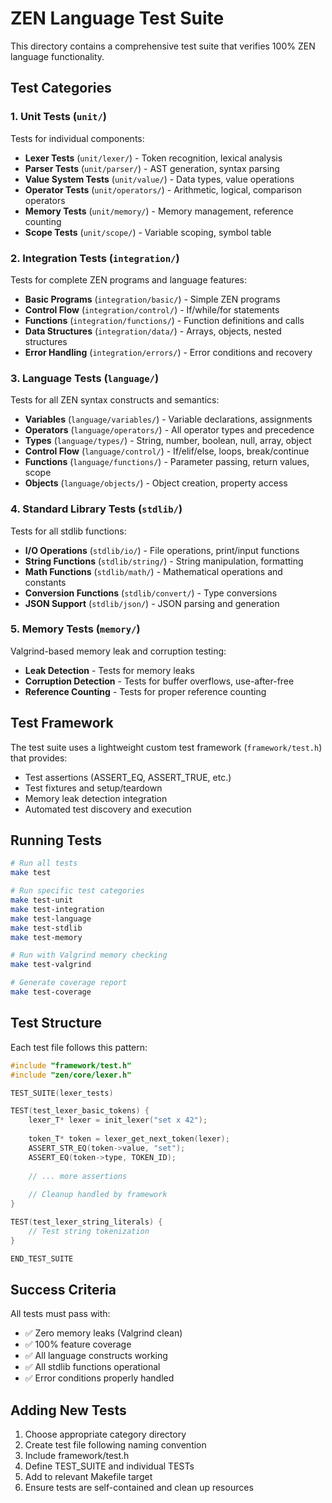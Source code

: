 # ZEN Language Test Suite

This directory contains a comprehensive test suite that verifies 100% ZEN language functionality.

## Test Categories

### 1. Unit Tests (`unit/`)
Tests for individual components:
- **Lexer Tests** (`unit/lexer/`) - Token recognition, lexical analysis
- **Parser Tests** (`unit/parser/`) - AST generation, syntax parsing
- **Value System Tests** (`unit/value/`) - Data types, value operations
- **Operator Tests** (`unit/operators/`) - Arithmetic, logical, comparison operators
- **Memory Tests** (`unit/memory/`) - Memory management, reference counting
- **Scope Tests** (`unit/scope/`) - Variable scoping, symbol table

### 2. Integration Tests (`integration/`)
Tests for complete ZEN programs and language features:
- **Basic Programs** (`integration/basic/`) - Simple ZEN programs
- **Control Flow** (`integration/control/`) - If/while/for statements
- **Functions** (`integration/functions/`) - Function definitions and calls
- **Data Structures** (`integration/data/`) - Arrays, objects, nested structures
- **Error Handling** (`integration/errors/`) - Error conditions and recovery

### 3. Language Tests (`language/`)
Tests for all ZEN syntax constructs and semantics:
- **Variables** (`language/variables/`) - Variable declarations, assignments
- **Operators** (`language/operators/`) - All operator types and precedence
- **Types** (`language/types/`) - String, number, boolean, null, array, object
- **Control Flow** (`language/control/`) - If/elif/else, loops, break/continue
- **Functions** (`language/functions/`) - Parameter passing, return values, scope
- **Objects** (`language/objects/`) - Object creation, property access

### 4. Standard Library Tests (`stdlib/`)
Tests for all stdlib functions:
- **I/O Operations** (`stdlib/io/`) - File operations, print/input functions
- **String Functions** (`stdlib/string/`) - String manipulation, formatting
- **Math Functions** (`stdlib/math/`) - Mathematical operations and constants
- **Conversion Functions** (`stdlib/convert/`) - Type conversions
- **JSON Support** (`stdlib/json/`) - JSON parsing and generation

### 5. Memory Tests (`memory/`)
Valgrind-based memory leak and corruption testing:
- **Leak Detection** - Tests for memory leaks
- **Corruption Detection** - Tests for buffer overflows, use-after-free
- **Reference Counting** - Tests for proper reference counting

## Test Framework

The test suite uses a lightweight custom test framework (`framework/test.h`) that provides:
- Test assertions (ASSERT_EQ, ASSERT_TRUE, etc.)
- Test fixtures and setup/teardown
- Memory leak detection integration
- Automated test discovery and execution

## Running Tests

```bash
# Run all tests
make test

# Run specific test categories  
make test-unit
make test-integration
make test-language
make test-stdlib
make test-memory

# Run with Valgrind memory checking
make test-valgrind

# Generate coverage report
make test-coverage
```

## Test Structure

Each test file follows this pattern:

```c
#include "framework/test.h"
#include "zen/core/lexer.h"

TEST_SUITE(lexer_tests)

TEST(test_lexer_basic_tokens) {
    lexer_T* lexer = init_lexer("set x 42");
    
    token_T* token = lexer_get_next_token(lexer);
    ASSERT_STR_EQ(token->value, "set");
    ASSERT_EQ(token->type, TOKEN_ID);
    
    // ... more assertions
    
    // Cleanup handled by framework
}

TEST(test_lexer_string_literals) {
    // Test string tokenization
}

END_TEST_SUITE
```

## Success Criteria

All tests must pass with:
- ✅ Zero memory leaks (Valgrind clean)
- ✅ 100% feature coverage
- ✅ All language constructs working
- ✅ All stdlib functions operational
- ✅ Error conditions properly handled

## Adding New Tests

1. Choose appropriate category directory
2. Create test file following naming convention
3. Include framework/test.h
4. Define TEST_SUITE and individual TESTs
5. Add to relevant Makefile target
6. Ensure tests are self-contained and clean up resources